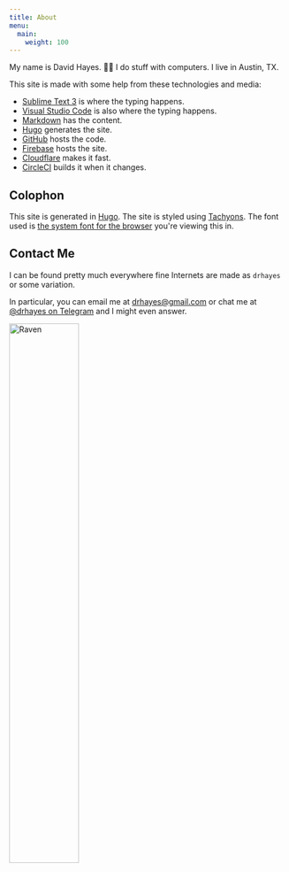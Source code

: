 ```yaml
---
title: About
menu:
  main:
    weight: 100
---
```


My name is David Hayes. 👋🏽 I do stuff with computers. I live in Austin, TX.

This site is made with some help from these technologies and media:

* [Sublime Text 3][sublime] is where the typing happens.
* [Visual Studio Code][vsc] is also where the typing happens.
* [Markdown] has the content.
* [Hugo] generates the site.
* [GitHub][github] hosts the code.
* [Firebase] hosts the site.
* [Cloudflare][cloudflare] makes it fast.
* [CircleCI][circleci] builds it when it changes.

## Colophon

This site is generated in [Hugo]. The site is styled using [Tachyons]. The font used is [the system font for the browser][system-fonts] you're viewing this in.

## Contact Me

I can be found pretty much everywhere fine Internets are made as `drhayes` or some variation.

In particular, you can email me at drhayes@gmail.com or chat me at [@drhayes on Telegram][telegram] and I might even answer.

<img src="/raven.png" style="width: 50%;" class="mv3" alt="Raven">

[sublime]: https://www.sublimetext.com/3
[vsc]: https://code.visualstudio.com/
[markdown]: https://daringfireball.net/projects/markdown/
[hugo]: https://gohugo.io/
[github]: https://github.com/
[firebase]: https://firebase.google.com/
[cloudflare]: https://www.cloudflare.com/
[circleci]: https://circleci.com/
[telegram]: https://t.me/drhayes
[tachyons]: https://tachyons.io/
[system-fonts]: https://css-tricks.com/snippets/css/system-font-stack/
